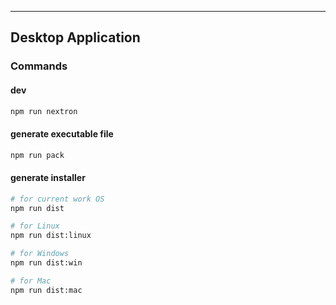 ---

## Desktop Application

### Commands

#### dev

```bash
npm run nextron
```

#### generate executable file

```bash
npm run pack
```

#### generate installer

```bash
# for current work OS
npm run dist

# for Linux
npm run dist:linux

# for Windows
npm run dist:win

# for Mac
npm run dist:mac
```
